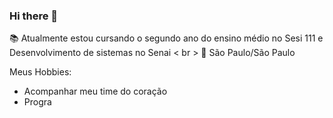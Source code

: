 ### Hi there 👋

<!--
**Daniel23Duarte/Daniel23Duarte** is a ✨ _special_ ✨ repository because its `README.md` (this file) appears on your GitHub profile.

Here are some ideas to get you started:


-->
📚 Atualmente estou cursando o segundo ano do ensino médio no Sesi 111 e Desenvolvimento de sistemas no Senai < br >
📌 São Paulo/São Paulo <br>

Meus Hobbies:

- Acompanhar meu time do coração 
- Progra 


